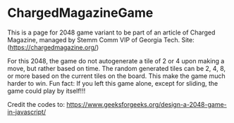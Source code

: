 # ChargedMagazineGame

This is a page for 2048 game variant to be part of an article of Charged Magazine, managed by Stemm Comm VIP of Georgia Tech.
Site: (https://chargedmagazine.org/)

For this 2048, the game do not autogenerate a tile of 2 or 4 upon making a move, but rather based on time. 
The random generated tiles can be 2, 4, 8, or more based on the current tiles on the board. 
This make the game much harder to win. 
Fun fact: If you left this game alone, except for sliding, the game could play by itself!!!

Credit the codes to: 
https://www.geeksforgeeks.org/design-a-2048-game-in-javascript/

